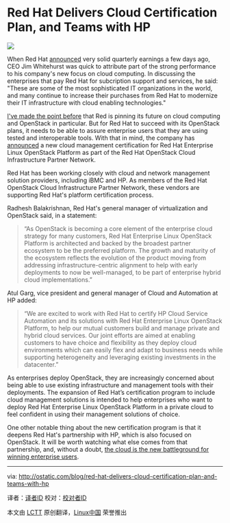 Red Hat Delivers Cloud Certification Plan, and Teams with HP
================================================================================
![](http://farm4.static.flickr.com/3108/3191608123_67e1da2b79_o.jpg)

When Red Hat [announced][1] very solid quarterly earnings a few days ago, CEO Jim Whitehurst was quick to attribute part of the strong performance to his company's new focus on cloud computing. In discussing the enterprises that pay Red Hat for subcription support and services, he said: "These are some of the most sophisticated IT organizations in the world, and many continue to increase their purchases from Red Hat to modernize their IT infrastructure with cloud enabling technologies."

[I've made the point before][2] that Red is pinning its future on cloud computing and OpenStack in particular.  But for Red Hat to succeed with its OpenStack plans, it needs to be able to assure enterprise users that they are using tested and interoperable tools. With that in mind, the company has [announced][3] a new cloud management certification for Red Hat Enterprise Linux OpenStack Platform as part of the Red Hat OpenStack Cloud Infrastructure Partner Network.

Red Hat has been working closely with cloud and network management solution providers, including iBMC and HP. As members of the Red Hat OpenStack Cloud Infrastructure Partner Network, these vendors are supporting Red Hat's platform certification process. 

Radhesh Balakrishnan, Red Hat's general manager of virtualization and OpenStack said, in a statement: 

> “As OpenStack is becoming a core element of the enterprise cloud strategy for many customers, Red Hat Enterprise Linux OpenStack Platform is architected and backed by the broadest partner ecosystem to be the preferred platform. The growth and maturity of the ecosystem reflects the evolution of the product moving from addressing infrastructure-centric alignment to help with early deployments to now be well-managed, to be part of enterprise hybrid cloud implementations.”

Atul Garg, vice president and general manager of Cloud and Automation at HP added:

> “We are excited to work with Red Hat to certify HP Cloud Service Automation and its solutions with Red Hat Enterprise Linux OpenStack Platform, to help our mutual customers build and manage private and hybrid cloud services. Our joint efforts are aimed at enabling customers to have choice and flexibility as they deploy cloud environments which can easily flex and adapt to business needs while supporting heterogeneity and leveraging existing investments in the datacenter.” 

As enterprises deploy OpenStack, they are increasingly concerned about being able to use existing infrastructure and management tools with their deployments. The expansion of Red Hat’s certification program to include cloud management solutions is intended to help enterprises who want to deploy Red Hat Enterprise Linux OpenStack Platform in a private cloud to feel confident in using their management solutions of choice.

One other notable thing about the new certification program is that it deepens Red Hat's partnership with HP, which is also focused on OpenStack. It will be worth watching what else comes from that partnership, and, without a doubt, [the cloud is the new battleground for winning enterprise users][4]. 

--------------------------------------------------------------------------------

via: http://ostatic.com/blog/red-hat-delivers-cloud-certification-plan-and-teams-with-hp

译者：[译者ID](https://github.com/译者ID) 校对：[校对者ID](https://github.com/校对者ID)

本文由 [LCTT](https://github.com/LCTT/TranslateProject) 原创翻译，[Linux中国](http://linux.cn/) 荣誉推出

[1]:http://www.zdnet.com/red-hat-beats-q1-earnings-targets-as-revenue-climbs-17-percent-7000030685/
[2]:http://ostatic.com/blog/for-red-hat-the-cloud-beckons
[3]:http://www.marketwatch.com/story/red-hat-introduces-cloud-management-certification-for-red-hat-enterprise-linux-openstack-platform-2014-06-30
[4]:http://ostatic.com/blog/the-cloud-is-the-new-battleground-for-winning-enterprise-users